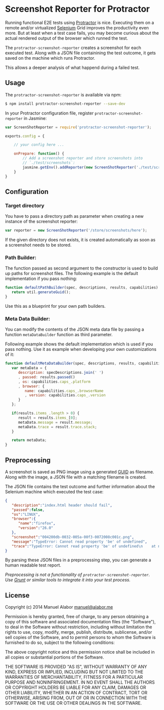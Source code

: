 # Screenshot Reporter for Protractor
Running functional E2E tests using [Protractor](https://github.com/angular/protractor) is nice. Executing them on a remote and/or virtualized [Selenium](http://docs.seleniumhq.org/) Grid improves the productivity even more.
But at least when a test case fails, you may become curious about the actual rendered output of the browser which runned the test.

The `protractor-screenshot-reporter` creates a screenshot for each executed test. Along with a JSON file containining the test outcome, it gets saved on the machine which runs Protractor.

This allows a deeper analysis of what happend during a failed test.


## Usage
The `protractor-screenshot-reporter` is available via npm:

```bash
$ npm install protractor-screenshot-reporter --save-dev
```

In your Protractor configuration file, register `protractor-screenshot-reporter` in Jasmine:

```javascript
var ScreenShotReporter = require('protractor-screenshot-reporter');

exports.config = {

	// your config here ...

	onPrepare: function() {
		// Add a screenshot reporter and store screenshots into
		// `./test/screenshots`:
		jasmine.getEnv().addReporter(new ScreenShotReporter('./test/screenshots'));
	}
}
```

## Configuration
### Target directory
You have to pass a directory path as parameter when creating a new instance of
the screenshot reporter:

```javascript
var reporter = new ScreenShotReporter('/store/screenshots/here');
```

If the given directory does not exists, it is created automatically as soon as a screenshot needs to be stored.

### Path Builder:
The function passed as second argument to the constructor is used to build up paths for screenshot files. The following example is the default implementation if you pass nothing:

```javascript
function defaultPathBuilder(spec, descriptions, results, capabilities) {
   return util.generateGuid();
}
```

Use this as a blueprint for your own path builders.


### Meta Data Builder:
You can modify the contents of the JSON meta data file by passing a function `metaDataBuilder` function as third parameter.

Following example shows the default implementation which is used if you pass nothing. Use it as example when developing your own customizations of it:

```javascript
function defaultMetaDataBuilder(spec, descriptions, results, capabilities) {
   var metaData = {
      description: specDescriptions.join(' ')
      , passed: results.passed()
      , os: capabilities.caps_.platform
      , browser: {
         name: capabilities.caps_.browserName
         , version: capabilities.caps_.version
      }
   };

   if(results.items_.length > 0) {
      result = results.items_[0];
      metaData.message = result.message;
      metaData.trace = result.trace.stack;
   }

   return metaData;
}
```


## Preprocessing
A screenshot is saved as PNG image using a generated [GUID](http://de.wikipedia.org/wiki/Globally_Unique_Identifier) as filename. Along with the image, a JSON file with a matching filename is created.

The JSON file contains the test outcome and further information about the Selenium machine which executed the test case:

```json
{
   "description":"index.html header should fail",
   "passed":false,
   "os":"LINUX",
   "browser":{
      "name":"firefox",
      "version":"26.0"
   },
   "screenshot":"004200db-0032-005a-00f3-0072008c001c.png",
   "message":"TypeError: Cannot read property 'be' of undefined",
   "trace":"TypeError: Cannot read property 'be' of undefined\n    at null.<anonymous> etc."
}
```
By parsing these JSON files in a preprocessing step, you can generate a human readable test report.

*Preprocessing is not a functionality of `protractor-screenshot-reporter`. Use [Grunt](http://gruntjs.com) or similar tools to integrate it into your test process.*


## License
Copyright (c) 2014 Manuel Alabor <manuel@alabor.me>

Permission is hereby granted, free of charge, to any person obtaining a copy of this software and associated documentation files (the "Software"), to deal in the Software without restriction, including without limitation the rights to use, copy, modify, merge, publish, distribute, sublicense, and/or sell copies of the Software, and to permit persons to whom the Software is furnished to do so, subject to the following conditions:

The above copyright notice and this permission notice shall be included in all copies or substantial portions of the Software.

THE SOFTWARE IS PROVIDED "AS IS", WITHOUT WARRANTY OF ANY KIND, EXPRESS OR IMPLIED, INCLUDING BUT NOT LIMITED TO THE WARRANTIES OF MERCHANTABILITY, FITNESS FOR A PARTICULAR PURPOSE AND NONINFRINGEMENT. IN NO EVENT SHALL THE AUTHORS OR COPYRIGHT HOLDERS BE LIABLE FOR ANY CLAIM, DAMAGES OR OTHER LIABILITY, WHETHER IN AN ACTION OF CONTRACT, TORT OR OTHERWISE, ARISING FROM, OUT OF OR IN CONNECTION WITH THE SOFTWARE OR THE USE OR OTHER DEALINGS IN THE SOFTWARE.
